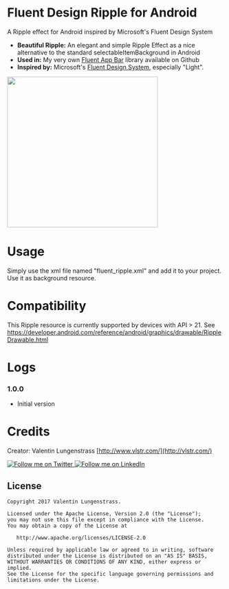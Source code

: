 # Fluent Design Ripple for Android

A Ripple effect for Android inspired by Microsoft's Fluent Design System 

* **Beautiful Ripple:** An elegant and simple Ripple Effect as a nice alternative to the standard selectableItemBackground in Android
* **Used in:** My very own [Fluent App Bar](https://github.com/byvlstr/fluentAppBar) library available on Github
* **Inspired by:** Microsoft's [Fluent Design System](https://fluent.microsoft.com/), especially "Light".

<img src="https://github.com/byvlstr/fluentdesign-ripple-android/blob/master/fluentdesignsystem_android_ripple.gif" width=350>

# Usage

Simply use the xml file named "fluent_ripple.xml" and add it to your project. Use it as background resource.

# Compatibility
This Ripple resource is currently supported by devices with API > 21. See https://developer.android.com/reference/android/graphics/drawable/RippleDrawable.html 


# Logs

### 1.0.0

- Initial version

# Credits

Creator: Valentin Lungenstrass [http://www.vlstr.com/](http://vlstr.com/)

<a href="https://twitter.com/byvlstr">
  <img alt="Follow me on Twitter"
       src="https://raw.githubusercontent.com/florent37/DaVinci/master/mobile/src/main/res/drawable-hdpi/twitter.png" />
</a>
<a href="https://www.linkedin.com/in/valentin-lungenstrass-3a496b97/">
  <img alt="Follow me on LinkedIn"
       src="https://raw.githubusercontent.com/florent37/DaVinci/master/mobile/src/main/res/drawable-hdpi/linkedin.png" />
</a>


License
--------

    Copyright 2017 Valentin Lungenstrass.

    Licensed under the Apache License, Version 2.0 (the "License");
    you may not use this file except in compliance with the License.
    You may obtain a copy of the License at

       http://www.apache.org/licenses/LICENSE-2.0

    Unless required by applicable law or agreed to in writing, software
    distributed under the License is distributed on an "AS IS" BASIS,
    WITHOUT WARRANTIES OR CONDITIONS OF ANY KIND, either express or implied.
    See the License for the specific language governing permissions and
    limitations under the License.
